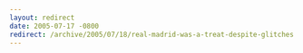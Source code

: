 ```yaml
---
layout: redirect
date: 2005-07-17 -0800
redirect: /archive/2005/07/18/real-madrid-was-a-treat-despite-glitches.aspx/
---
```

